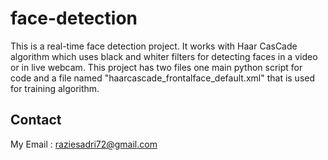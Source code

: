 # face-detection
This is a real-time face detection project. It works with Haar CasCade algorithm which uses black and whiter filters for detecting faces in a video or in live webcam.
This project has two files one main python script for code and a file named "haarcascade_frontalface_default.xml" that is used for training algorithm.


## Contact
My Email : raziesadri72@gmail.com
